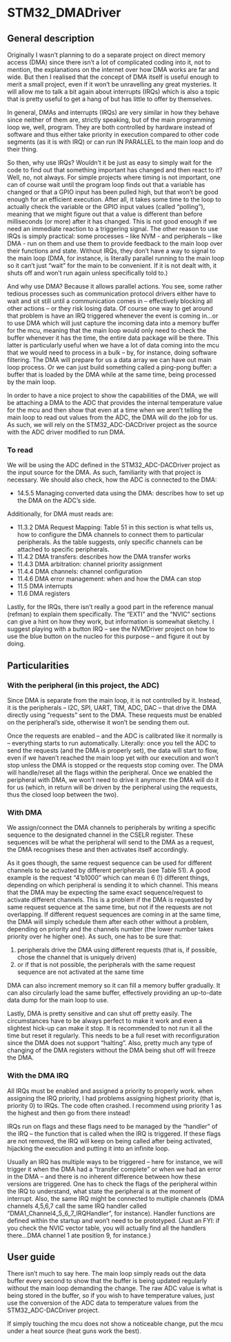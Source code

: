 # STM32_DMADriver

## General description
Originally I wasn’t planning to do a separate project on direct memory access (DMA) since there isn’t a lot of complicated coding into it, not to mention, the explanations on the internet over how DMA works are far and wide. But then I realised that the concept of DMA itself is useful enough to merit a small project, even if it won’t be unravelling any great mysteries. It will allow me to talk a bit again about interrupts (IRQs) which is also a topic that is pretty useful to get a hang of but has little to offer by themselves.

In general, DMAs and interrupts (IRQs) are very similar in how they behave since neither of them are, strictly speaking, but of the main programming loop we, well, program. They are both controlled by hardware instead of software and thus either take priority in execution compared to other code segments (as it is with IRQ) or can run IN PARALLEL to the main loop and do their thing.

So then, why use IRQs? Wouldn’t it be just as easy to simply wait for the code to find out that something important has changed and then react to it? Well, no, not always. For simple projects where timing is not important, one can of course wait until the program loop finds out that a variable has changed or that a GPIO input has been pulled high, but that won’t be good enough for an efficient execution. After all, it takes some time to the loop to actually check the variable or the GPIO input values (called “polling”), meaning that we might figure out that a value is different than before milliseconds (or more) after it has changed. This is not good enough if we need an immediate reaction to a triggering signal. The other reason to use IRQs is simply practical: some processes – like NVM - and peripherals – like DMA - run on them and use them to provide feedback to the main loop over their functions and state. Without IRQs, they don’t have a way to signal to the main loop (DMA, for instance, is literally parallel running to the main loop so it can’t just “wait” for the main to be convenient. If it is not dealt with, it shuts off and won’t run again unless specifically told to.)

And why use DMA? Because it allows parallel actions. You see, some rather tedious processes such as communication protocol drivers either have to wait and sit still until a communication comes in – effectively blocking all other actions – or they risk losing data. Of course one way to get around that problem is have an IRQ triggered whenever the event is coming in…or to use DMA which will just capture the incoming data into a memory buffer for the mcu, meaning that the main loop would only need to check the buffer whenever it has the time, the entire data package will be there. This latter is particularly useful when we have a lot of data coming into the mcu that we would need to process in a bulk – by, for instance, doing software filtering. The DMA will prepare for us a data array we can have out main loop process. Or we can just build something called a ping-pong buffer: a buffer that is loaded by the DMA while at the same time, being processed by the main loop.

In order to have a nice project to show the capabilities of the DMA, we will be attaching a DMA to the ADC that provides the internal temperature value for the mcu and then show that even at a time when we aren’t telling the main loop to read out values from the ADC, the DMA will do the job for us. As such, we will rely on the STM32_ADC-DACDriver project as the source with the ADC driver modified to run DMA.

### To read
We will be using the ADC defined in the STM32_ADC-DACDriver project as the input source for the DMA. As such, familiarity with that project is necessary. We should also check, how the ADC is connected to the DMA:
-	14.5.5 Managing converted data using the DMA: describes how to set up the DMA on the ADC’s side.

Additionally, for DMA must reads are:
-	11.3.2 DMA Request Mapping: Table 51 in this section is what tells us, how to configure the DMA channels to connect them to particular peripherals. As the table suggests, only specific channels can be attached to specific peripherals.
-	11.4.2 DMA transfers: describes how the DMA transfer works
-	11.4.3 DMA arbitration: channel priority assignment
-	11.4.4 DMA channels: channel configuration
-	11.4.6 DMA error management: when and how the DMA can stop
-	11.5 DMA interrupts
-	11.6 DMA registers

Lastly, for the IRQs, there isn’t really a good part in the reference  manual (refman) to explain them specifically. The “EXTI” and the “NVIC” sections can give a hint on how they work, but information is somewhat sketchy. I suggest playing with a button IRQ – see the NVMDriver project on how to use the blue button on the nucleo for this purpose – and figure it out by doing.

## Particularities
### With the peripheral (in this project, the ADC)

Since DMA is separate from the main loop, it is not controlled by it. Instead, it is the peripherals – I2C, SPI, UART, TIM, ADC, DAC – that drive the DMA directly using “requests” sent to the DMA. These requests must be enabled on the peripheral’s side, otherwise it won’t be sending them out.

Once the requests are enabled – and the ADC is calibrated like it normally is – everything starts to run automatically. Literally: once you tell the ADC to send the requests (and the DMA is properly set), the data will start to flow, even if we haven’t reached the main loop yet with our execution and won’t stop unless the DMA is stopped or the requests stop coming over. The DMA will handle/reset all the flags within the peripheral. Once we enabled the peripheral with DMA, we won’t need to drive it anymore: the DMA will do it for us (which, in return will be driven by the peripheral using the requests, thus the closed loop between the two).

### With DMA
We assign/connect the DMA channels to peripherals by writing a specific sequence to the designated channel in the CSELR register. These sequences will be what the peripheral will send to the DMA as a request, the DMA recognises these and then activates itself accordingly.

As it goes though, the same request sequence can be used for different channels to be activated by different peripherals (see Table 51). A good example is the request “4’b1000” which can mean 6 (!) different things, depending on which peripheral is sending it to which channel. This means that the DMA may be expecting the same exact sequence/request to activate different channels. This is a problem if the DMA is requested by same request sequence at the same time, but not if the requests are not overlapping. If different request sequences are coming in at the same time, the DMA will simply schedule them after each other without a problem, depending on priority and the channels number (the lower number takes priority over he higher one). As such, one has to be sure that:
1) peripherals drive the DMA using different requests (that is, if possible, chose the channel that is uniquely driven)
2) or if that is not possible, the peripherals with the same request sequence are not activated at the same time

DMA can also increment memory so it can fill a memory buffer gradually. It can also circularly load the same buffer, effectively providing an up-to-date data dump for the main loop to use.

Lastly, DMA is pretty sensitive and can shut off pretty easily. The circumstances have to be always perfect to make it work and even a slightest hick-up can make it stop. It is recommended to not run it all the time but reset it regularly. This needs to be a full reset with reconfiguration since the DMA does not support “halting”. Also, pretty much any type of changing of the DMA registers without the DMA being shut off will freeze the DMA.

### With the DMA IRQ
All IRQs must be enabled and assigned a priority to properly work. when assigning the IRQ priority, I had problems assigning highest priority (that is, priority 0) to IRQs. The code often crashed. I recommend using priority 1 as the highest and then go from there instead! 

IRQs run on flags and these flags need to be managed by the “handler” of the IRQ – the function that is called when the IRQ is triggered. If these flags are not removed, the IRQ will keep on being called after being activated, hijacking the execution and putting it into an infinite loop.

Usually an IRQ has multiple ways to be triggered – here for instance, we will trigger it when the DMA had a “transfer complete” or when we had an error in the DMA – and there is no inherent difference between how these versions are triggered. One has to check the flags of the peripheral within the IRQ to understand, what state the peripheral is at the moment of interrupt. Also, the same IRQ might be connected to multiple channels (DMA channels 4,5,6,7 call the same IRQ handler called “DMA1_Channel4_5_6_7_IRQHandler”, for instance). Handler functions are defined within the startup and won’t need to be prototyped. (Just an FYI: if you check the NVIC vector table, you will actually find all the handlers there…DMA channel 1 ate position 9, for instance.)

## User guide
There isn’t much to say here.  The main loop simply reads out the data buffer every second to show that the buffer is being updated regularly without the main loop demanding the change. The raw ADC value is what is being stored in the buffer, so if you wish to have temperature values, just use the conversion of the ADC data to temperature values from the STM32_ADC-DACDriver project.

If simply touching the mcu does not show a noticeable change, put the mcu under a heat source (heat guns work the best).
